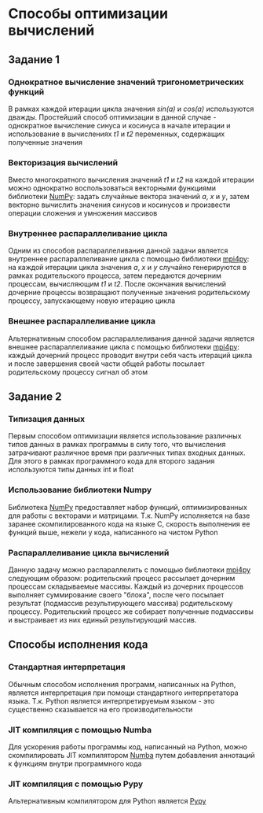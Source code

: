 # Способы оптимизации вычислений

## Задание 1

### Однократное вычисление значений тригонометрических функций

В рамках каждой итерации цикла значения *sin(a)* и *cos(a)* используются дважды. Простейший способ оптимизации 
в данной случае - однократное вычисление синуса и косинуса в начале итерации и использование в вычислениях
*t1* и *t2* переменных, содержащих полученные значения

### Векторизация вычислений

Вместо многократного вычисления значений *t1* и *t2* на каждой итерации можно однократно воспользоваться векторными
функциями библиотеки [NumPy](https://numpy.org): задать случайные вектора значений *a*, *x* и *y*,
затем векторно вычислить значения синусов и косинусов и произвести операции сложения и умножения массивов

### Внутреннее распараллеливание цикла

Одним из способов распараллеливания данной задачи является внутреннее распараллеливание цикла с помощью
библиотеки [mpi4py](https://mpi4py.readthedocs.io/en/stable/):
на каждой итерации цикла значения *a*, *x* и *y* случайно генерируются в рамках родительского процесса,
затем передаются дочерним процессам, вычисляющим *t1* и *t2*. После окончания вычислений дочерние 
процессы возвращают полученные значения родительскому процессу, запускающему новую итерацию цикла

### Внешнее распараллеливание цикла

Альтернативным способом распараллеливания данной задачи является внешнее распараллеливание цикла
с помощью библиотеки [mpi4py](https://mpi4py.readthedocs.io/en/stable/):
каждый дочерний процесс проводит внутри себя часть итераций цикла и после завершения своей части общей работы
посылает родительскому процессу сигнал об этом

## Задание 2

### Типизация данных

Первым способом оптимизации является использование различных типов данных в рамках программы в силу того,
что вычисления затрачивают различное время при различных типах входных данных. Для этого в рамках
программного кода для второго задания используются типы данных int и float

### Использование библиотеки Numpy

Библиотека [NumPy](https://numpy.org) предоставляет набор функций, оптимизированных для работы с 
векторами и матрицами. Т.к. NumPy исполняется на базе заранее скомпилированного кода на языке C,
скорость выполнения ее функций выше, нежели у кода, написанного на чистом Python

### Распараллеливание цикла вычислений

Данную задачу можно распараллелить с помощью библиотеки [mpi4py](https://mpi4py.readthedocs.io/en/stable/)
следующим образом: родительский процесс рассылает дочерним процессам складываемые массивы. Каждый
из дочерних процессов выполняет суммирование своего "блока", после чего посылает результат 
(подмассив результирующего массива) родительскому процессу.
Родительский процесс же собирает полученные подмассивы и выстраивает из них единый результирующий массив.

## Способы исполнения кода

### Стандартная интерпретация

Обычным способом исполнения программ, написанных на Python, является интерпретация при помощи
стандартного интерпретатора языка. Т.к. Python является интерпретируемым языком - это существенно сказывается на его производительности

### JIT компиляция с помощью Numba 

Для ускорения работы программы код, написанный на Python, можно скомпилировать JIT компилятором [Numba](https://numba.pydata.org) 
путем добавления аннотаций к функциям внутри программного кода

### JIT компиляция с помощью Pypy

Альтернативным компилятором для Python является [Pypy](https://www.pypy.org)